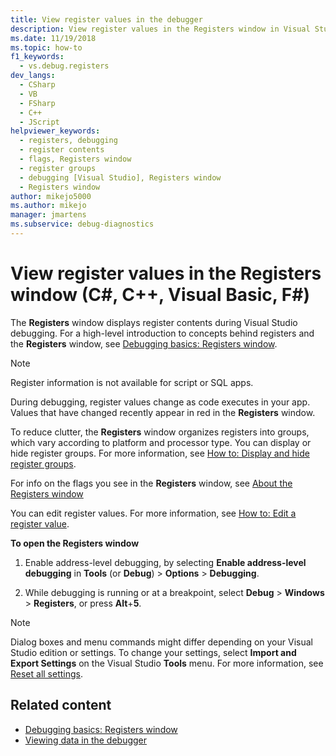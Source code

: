 ```yaml
---
title: View register values in the debugger
description: View register values in the Registers window in Visual Studio. During debugging, register values change as code executes in your app.
ms.date: 11/19/2018
ms.topic: how-to
f1_keywords: 
  - vs.debug.registers
dev_langs: 
  - CSharp
  - VB
  - FSharp
  - C++
  - JScript
helpviewer_keywords: 
  - registers, debugging
  - register contents
  - flags, Registers window
  - register groups
  - debugging [Visual Studio], Registers window
  - Registers window
author: mikejo5000
ms.author: mikejo
manager: jmartens
ms.subservice: debug-diagnostics
---
```

# View register values in the Registers window (C#, C++, Visual Basic, F#)

The **Registers** window displays register contents during Visual Studio debugging. For a high-level introduction to concepts behind registers and the **Registers** window, see [Debugging basics: Registers window](../debugger/debugging-basics-registers-window.md).

> [!NOTE]
> Register information is not available for script or SQL apps.

During debugging, register values change as code executes in your app. Values that have changed recently appear in red in the **Registers** window.

To reduce clutter, the **Registers** window organizes registers into groups, which vary according to platform and processor type. You can display or hide register groups. For more information, see [How to: Display and hide register groups](../debugger/how-to-display-and-hide-register-groups.md).

For info on the flags you see in the **Registers** window, see [About the Registers window](../debugger/debugging-basics-registers-window.md)

You can edit register values. For more information, see [How to: Edit a register value](../debugger/how-to-edit-a-register-value.md).

**To open the Registers window**

1. Enable address-level debugging, by selecting **Enable address-level debugging** in **Tools** (or **Debug**) > **Options** > **Debugging**.

1. While debugging is running or at a breakpoint, select **Debug** > **Windows** > **Registers**, or press **Alt**+**5**.

>[!NOTE]
>Dialog boxes and menu commands might differ depending on your Visual Studio edition or settings. To change your settings, select **Import and Export Settings** on the Visual Studio **Tools** menu. For more information, see [Reset all settings](../ide/personalizing-the-visual-studio-ide.md#reset-all-settings).

## Related content

- [Debugging basics: Registers window](../debugger/debugging-basics-registers-window.md)
- [Viewing data in the debugger](../debugger/viewing-data-in-the-debugger.md)
